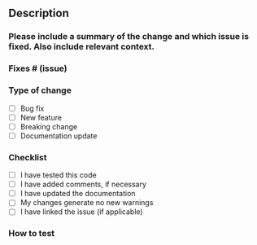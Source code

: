 ## Description

### Please include a summary of the change and which issue is fixed. Also include relevant context.

### Fixes # (issue)

### Type of change

- [ ] Bug fix
- [ ] New feature
- [ ] Breaking change
- [ ] Documentation update

### Checklist

- [ ] I have tested this code
- [ ] I have added comments, if necessary
- [ ] I have updated the documentation
- [ ] My changes generate no new warnings
- [ ] I have linked the issue (if applicable)

### How to test
